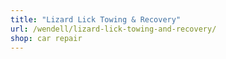 ```yaml
---
title: "Lizard Lick Towing & Recovery"
url: /wendell/lizard-lick-towing-and-recovery/
shop: car repair
---
```

